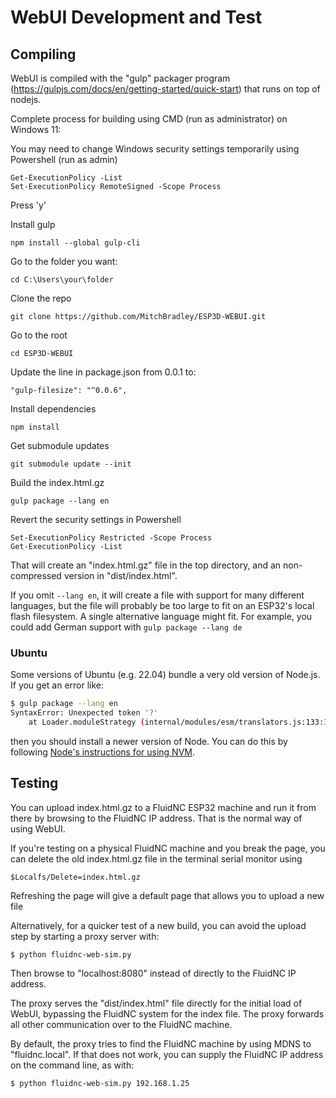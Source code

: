 # WebUI Development and Test

## Compiling

WebUI is compiled with the "gulp" packager program (https://gulpjs.com/docs/en/getting-started/quick-start) that runs on top of nodejs.


Complete process for building using CMD (run as administrator) on Windows 11:

You may need to change Windows security settings temporarily using Powershell (run as admin)
```
Get-ExecutionPolicy -List
Set-ExecutionPolicy RemoteSigned -Scope Process
```
Press 'y'

Install gulp
```
npm install --global gulp-cli
```
Go to the folder you want:
```
cd C:\Users\your\folder
```
Clone the repo
```
git clone https://github.com/MitchBradley/ESP3D-WEBUI.git
```
Go to the root
```
cd ESP3D-WEBUI
```
Update the line in package.json from 0.0.1 to:
```
"gulp-filesize": "^0.0.6",
```
Install dependencies
```
npm install
```
Get submodule updates
```
git submodule update --init
```
Build the index.html.gz
```
gulp package --lang en
```

Revert the security settings in Powershell
```
Set-ExecutionPolicy Restricted -Scope Process
Get-ExecutionPolicy -List
```




That will create an "index.html.gz" file in the top directory, and an non-compressed
version in "dist/index.html".

If you omit `--lang en`, it will create a file with support for many different languages,
but the file will probably be too large to fit on an ESP32's local flash filesystem.
A single alternative language might fit.  For example, you could add German support
with `gulp package --lang de`

### Ubuntu

Some versions of Ubuntu (e.g. 22.04) bundle a very old version of Node.js. If you get an error like:

```bash
$ gulp package --lang en                                        
SyntaxError: Unexpected token '?'                                                                                                                        
    at Loader.moduleStrategy (internal/modules/esm/translators.js:133:18)
```

then you should install a newer version of Node. You can do this by following
[Node's instructions for using NVM](https://nodejs.org/en/download/package-manager).

## Testing

You can upload index.html.gz to a FluidNC ESP32 machine and run it
from there by browsing to the FluidNC IP address.  That is the normal
way of using WebUI.

If you're testing on a physical FluidNC machine and you break the page, you can delete the old index.html.gz file in the terminal serial monitor using
```
$Localfs/Delete=index.html.gz
```
Refreshing the page will give a default page that allows you to upload a new file

Alternatively, for a quicker test of a new build, you can avoid the upload step by
starting a proxy server with:

```
$ python fluidnc-web-sim.py
```

Then browse to "localhost:8080" instead of directly to the FluidNC IP address.

The proxy serves the "dist/index.html" file directly for the initial
load of WebUI, bypassing the FluidNC system for the index file.  The
proxy forwards all other communication over to the FluidNC machine.

By default, the proxy tries to find the FluidNC machine by using MDNS
to "fluidnc.local".  If that does not work, you can supply the FluidNC
IP address on the command line, as with:

```
$ python fluidnc-web-sim.py 192.168.1.25
```

